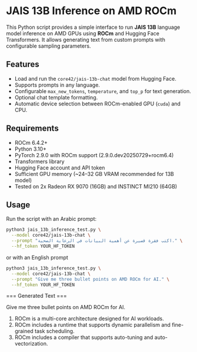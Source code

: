 # JAIS 13B Inference on AMD ROCm

This Python script provides a simple interface to run **JAIS 13B** language model inference on AMD GPUs using **ROCm** and Hugging Face Transformers. It allows generating text from custom prompts with configurable sampling parameters.

## Features

- Load and run the `core42/jais-13b-chat` model from Hugging Face.
- Supports prompts in any language.
- Configurable `max_new_tokens`, `temperature`, and `top_p` for text generation.
- Optional chat template formatting.
- Automatic device selection between ROCm-enabled GPU (`cuda`) and CPU.

## Requirements

- ROCm 6.4.2+
- Python 3.10+
- PyTorch 2.9.0 with ROCm support (2.9.0.dev20250729+rocm6.4)
- Transformers library
- Hugging Face account and API token
- Sufficient GPU memory (~24–32 GB VRAM recommended for 13B model)
- Tested on 2x Radeon RX 9070 (16GB) and INSTINCT MI210 (64GB)

## Usage

Run the script with an Arabic prompt:

```bash
python3 jais_13b_inference_test.py \
  --model core42/jais-13b-chat \
  --prompt "اكتب فقرة قصيرة عن أهمية البيانات في الرعاية الصحية." \
  --hf_token YOUR_HF_TOKEN
```
or with an English prompt

```bash
python3 jais_13b_inference_test.py \
  --model core42/jais-13b-chat \
  --prompt "Give me three bullet points on AMD ROCm for AI." \
  --hf_token YOUR_HF_TOKEN
```
=== Generated Text ===

Give me three bullet points on AMD ROCm for AI.

1.  ROCm is a multi-core architecture designed for AI workloads.
2.  ROCm includes a runtime that supports dynamic parallelism and fine-grained task scheduling.
3.  ROCm includes a compiler that supports auto-tuning and auto-vectorization.
